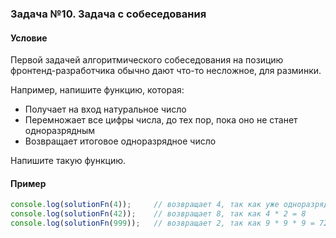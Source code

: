 ### Задача №10. Задача с собеседования

#### Условие

Первой задачей алгоритмического собеседования на позицию фронтенд-разработчика обычно дают что-то несложное, для разминки.

Например, напишите функцию, которая:
* Получает на вход натуральное число
* Перемножает все цифры числа, до тех пор, пока оно не станет одноразрядным
* Возвращает итоговое одноразрядное число

Напишите такую функцию.

#### Пример

```js
console.log(solutionFn(4));     // возвращает 4, так как уже одноразрядное
console.log(solutionFn(42));    // возвращает 8, так как 4 * 2 = 8
console.log(solutionFn(999));   // возвращает 2, так как 9 * 9 * 9 = 729, 7 * 2 * 9 = 126, 1 * 2 * 6 = 12, и наконец 1 * 2 = 2 
```
